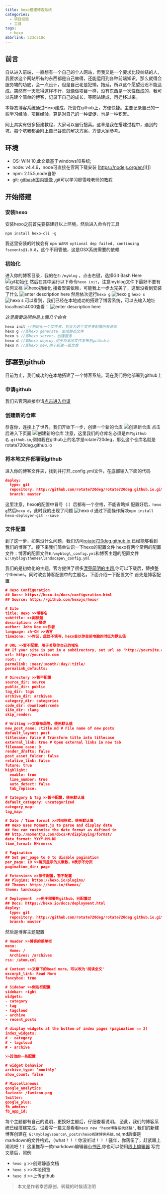 ```yaml
---
title: hexo搭建博客系统
categories:
  - 项目经验
  - 工具
tags:
  - hexo
abbrlink: 523c210c
---
```

## 前言

自从进入前端，一直想有一个自己的个人网站，但我又是一个要求比较纠结的人，我要求这个网站所有的东西都是自己做得，还能运用到各种前端知识，那么就得会服务端的功底，会一点设计，但是自己老是犯懒，拖延，所以这个愿望迟迟不能达成。突然有一天觉得这样不行，就像做项目一样，没有东西是一次性做成的，我可以先建个简单的博客，记录下自己的成长，等网站建成，再迁移过来。 

本静态博客系统通过Hexo建成，托管在github上，方便快捷。主要记录自己的一些学习经验，项目经验，算是对自己的一种督促，也是一种积累。 

网上其实有很多搭建教程，大家可以自行搜索。这章是我在搭建过程中，遇到的坑，每个坑我都会附上自己谷歌的解决方案，方便大家参考。 

## 环境

 * OS: WIN 10,此文章基于windows10系统;
 * node: v4.4.6，node可直接在官网下载安装 [https://nodejs.org/en/][1]
 * npm: 2.15.5,node自带
 * git: [gitbash国内镜像][2] ,git可以学习廖雪峰老师的[教程][3]
 
## 开始搭建
### 安装hexo

安装hexo之前首先要搭建好以上环境，然后进入命令行工具
```
npm install hexo-cli -g
```
我这里安装的时候会有 ` npm WARN optional dep failed, continuing fsevents@1.0.8 `，这个不用管他，这是OSX系统需要的依赖.

### 初始化
进入你的博客目录，我的在`E:/myblog` ，点击右键，选择Git Bash Here
![git初始化][4]
然后在其中运行以下命令`hexo init`，注意myblog文件下最好不要有任何文档
![hexo初始化][5]
接着安装依赖，可能我上一步太完美了，这里没看到安装了什么
![enter description here][6]
然后依次运行`hexo g`
![hexo g][7]
`hexo s`
![hexo s][8]
可以看到，我们已经在本地成功的搭建了博客系统，可以去输入地址localhost:4000查看：
![enter description here][9]  

*这里需要说明的是上面几个命令*
```javascript
hexo init //初始化一个文件夹，它会为这个文件夹配置所有骨架
hexo g //即hexo generate，生成静态文件
hexo s //即hexo server，创建服务
hexo d //即hexo deploy,用于将本地文件发布到github上
hexo n //即hexo new,用于新建一篇文章
```

## 部署到github
目前为止，我们成功的在本地搭建了一个博客系统，现在我们将他部署到github上

### 申请github
我们去官网直接申请[点击进入申请][10]

### 创建新的仓库
恭喜你，连接上了世界。我们开始下一步，创建一个新的仓库
![创建新仓库][11]
点击后进入下页面
![创建新的仓库][12] 
注意，这里我们的仓库名必须是`你的github名.github.io`,例如我在github上的名字是rotate720deg，那么这个仓库名就是rotate720deg.github.io
 
### 将本地文件部署到github
进入你的博客文件夹，找到并打开_config.yml文件，在底部输入下面的代码
```JSON
deploy: 
  type: git
  repository: http://github.com/rotate720deg/rotate720deg.github.io.git
  branch: master
```
这里注意，hexo的配置中冒号（:）后都有一个空格，不能省略掉
配置好后，`hexo g`然后`hexo d`，此时我的出现了问题
![hexo d][13]
通过下面操作解决`npm install hexo-deployer-git --save`

### 文件配置
到了这一步，如果没什么问题，我们访问[rotate720deg.github.io][14],已经能够看到我们的博客了。接下来我们简单认识一下hexo的配置文件
hexo有两个常用的配置文件：博客的配置文件`E:\myblog\_config.yml`和博客主题的配置文件`E:\myblog\themes\landscape\_config.yml`

我们的是初始化的主题，官方提供了很多[漂亮简明的主题][15],你可以下载后，替换整个themes，同时改变博客配置中的主题名，下面介绍一下配置文件
首先是博客配置
```JSON
# Hexo Configuration
## Docs: https://hexo.io/docs/configuration.html
## Source: https://github.com/hexojs/hexo/

# Site
title: Hexo >>博客名
subtitle: >>副标题
description: >>描述
author: John Doe >>作者
language: zh-CN >>语言
timezone: >>时区，此处不填写，hexo会以你目前电脑的时区为默认值

# URL >>暂不配置，用于关联你自己的域名
## If your site is put in a subdirectory, set url as 'http://yoursite.com/child' and root as '/child/'
url: http://yoursite.com
root: /
permalink: :year/:month/:day/:title/
permalink_defaults:

# Directory >>暂不配置
source_dir: source
public_dir: public
tag_dir: tags
archive_dir: archives
category_dir: categories
code_dir: downloads/code
i18n_dir: :lang
skip_render:

# Writing >>文章布局等，使用默认值
new_post_name: :title.md # File name of new posts
default_layout: post
titlecase: false # Transform title into titlecase
external_link: true # Open external links in new tab
filename_case: 0
render_drafts: false
post_asset_folder: false
relative_link: false
future: true
highlight:
  enable: true
  line_number: true
  auto_detect: false
  tab_replace:

# Category & Tag >>暂不配置，使用默认值
default_category: uncategorized
category_map:
tag_map:

# Date / Time format >>时间格式，使用默认值
## Hexo uses Moment.js to parse and display date
## You can customize the date format as defined in
## http://momentjs.com/docs/#/displaying/format/
date_format: YYYY-MM-DD
time_format: HH:mm:ss

# Pagination
## Set per_page to 0 to disable pagination
per_page: 10 >>每页显示的文章数，0表示不分页
pagination_dir: page

# Extensions >>插件配置，暂不配置
## Plugins: https://hexo.io/plugins/
## Themes: https://hexo.io/themes/
theme: landscape

# Deployment  >>用于部署到github，已配置过
## Docs: https://hexo.io/docs/deployment.html
deploy: 
  type: git
  repository: http://github.com/rotate720deg/rotate720deg.github.io.git
  branch: master

```
然后是博客主题配置
```JSON
# Header >>博客的菜单栏
menu: 
  Home: /
  Archives: /archives
rss: /atom.xml

# Content >>文章下的Read more，可以改为'阅读全文'
excerpt_link: Read More
fancybox: true

# Sidebar >>侧边栏配置
sidebar: right
widgets:
- category
- tag
- tagcloud
- archive
- recent_posts

# display widgets at the bottom of index pages (pagination == 2)
index_widgets:
# - category
# - tagcloud
# - archive

>>其他的一些配置

# widget behavior
archive_type: 'monthly'
show_count: false

# Miscellaneous
google_analytics:
favicon: /favicon.png
twitter:
google_plus:
fb_admins:
fb_app_id:

```
每个主题都有自己的说明，更换好主题后，仔细查看说明。
至此，我们的博客系统已经搭建完成，试着写一篇文章看看`hexo new "hexo博客系统搭建"`,
我们的新建博客创建在` E:\myblog\source\_posts\hexo搭建博客系统.md`,md后缀是markdown的文件格式，（what！！！你没听过！！！骚年，你落伍了，赶紧跟上潮流吧！）这里推荐一款markdown编辑器[小书匠][16],你也可以使用[线上编辑器][17]
写完文章后，照例

 * `hexo g` >>创建静态文档
 * `hexo s` >>本地预览
 * `hexo d` >>上传github


> 本文是作者幸苦原创，转载的时候请注明

  [1]: https://nodejs.org/en/
  [2]: http://pan.baidu.com/s/1skFLrMt#path=%252Fpub%252Fgit
  [3]: http://www.liaoxuefeng.com/wiki/0013739516305929606dd18361248578c67b8067c8c017b000
  [4]: https://blog-images-1252854786.cos.ap-guangzhou.myqcloud.com/imgs/frontend/gitBash.png "gitBash.png"
  [5]: https://blog-images-1252854786.cos.ap-guangzhou.myqcloud.com/imgs/frontend/hexoinit.png "hexoinit.png"
  [6]: https://blog-images-1252854786.cos.ap-guangzhou.myqcloud.com/imgs/frontend/npminstall.png "npminstall.png"
  [7]: https://blog-images-1252854786.cos.ap-guangzhou.myqcloud.com/imgs/frontend/hexog.png "hexog.png"
  [8]: https://blog-images-1252854786.cos.ap-guangzhou.myqcloud.com/imgs/frontend/hexos.png "hexos.png"
  [9]: https://blog-images-1252854786.cos.ap-guangzhou.myqcloud.com/imgs/frontend/home.png "home.png"
  [10]: https://github.com/
  [11]: https://blog-images-1252854786.cos.ap-guangzhou.myqcloud.com/imgs/frontend/newR1.png "newR1.png"
  [12]: https://blog-images-1252854786.cos.ap-guangzhou.myqcloud.com/imgs/frontend/newR2.png "newR2.png"
  [13]: https://blog-images-1252854786.cos.ap-guangzhou.myqcloud.com/imgs/frontend/hexod.png "hexod.png"
  [14]: jiayechao.github.io
  [15]: http://hexo.io/themes/
  [16]: http://soft.xiaoshujiang.com/
  [17]: http://markdown.xiaoshujiang.com/
